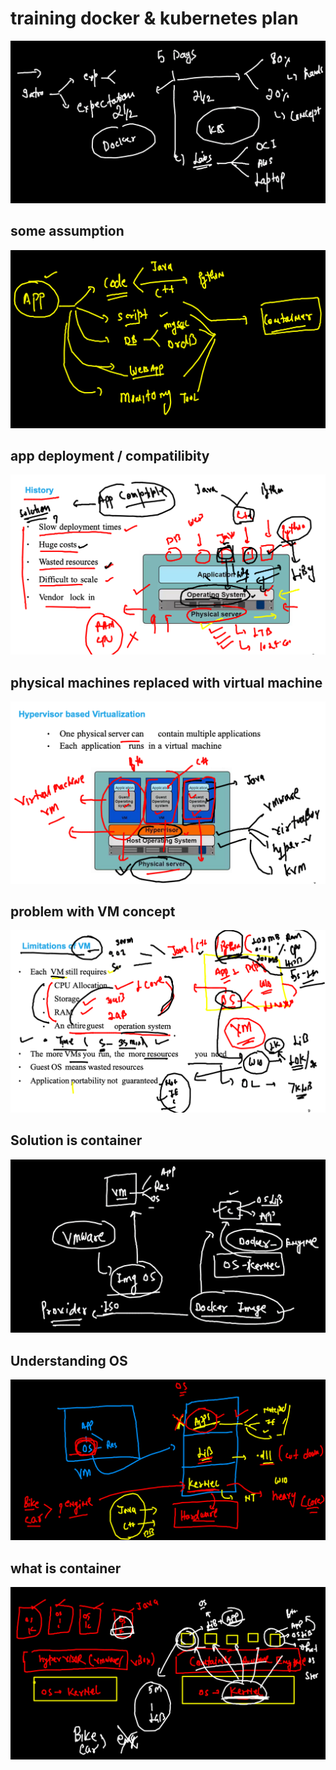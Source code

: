 # training docker & kubernetes plan 


<img src="plan.png">

## some assumption 

<img src="app2cont.png">

## app deployment / compatilibity 

<img src="app1.png">

## physical machines replaced with virtual machine 

<img src="vm.png">

## problem with VM concept 

<img src="vmprob.png">

## Solution is container

<img src="cont.png">

## Understanding OS 

<img src="os.png">

## what is container 

<img src="container.png">


